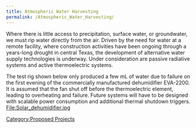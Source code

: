 ```yaml
---
title: Atmospheric Water Harvesting
permalink: /Atmospheric_Water_Harvesting/
---
```


Where there is little access to precipitation, surface water, or groundwater, we must rip water directly from the air. Driven by the need for water at a remote facility, where construction activities have been ongoing through a years-long drought in central Texas, the development of alternative water supply technologies is underway. Under consideration are passive radiative systems and active thermoelectric systems.

The test rig shown below only produced a few mL of water due to failure on the first evening of the commercially manufactured dehumidifier EVA-2200. It is assumed that the fan shut off before the thermoelectric element, leading to overheating and failure. Future systems will have to be designed with scalable power consumption and additional thermal shutdown triggers. [<File:Solar_dehumidifier.jpg>](/File:Solar_dehumidifier.jpg "wikilink")

[Category:Proposed Projects](/Category:Proposed_Projects "wikilink")